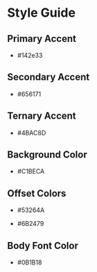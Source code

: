 # Style Guide

## Primary Accent

  - #142e33

## Secondary Accent

  - #656171

## Ternary Accent

  - #4BAC8D

## Background Color

  - #C1BECA

## Offset Colors

  - #53264A

  - #6B2479

## Body Font Color

  - #0B1B18